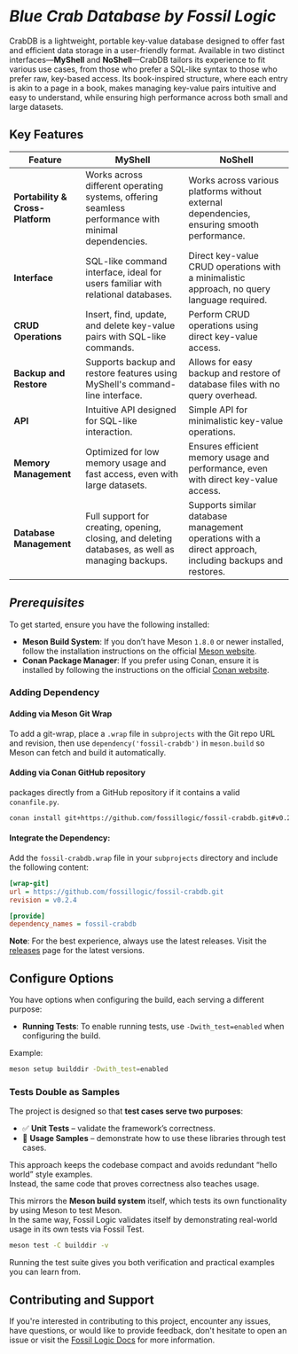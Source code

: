 # ***Blue Crab Database by Fossil Logic***

CrabDB is a lightweight, portable key-value database designed to offer fast and efficient data storage in a user-friendly format. Available in two distinct interfaces—**MyShell** and **NoShell**—CrabDB tailors its experience to fit various use cases, from those who prefer a SQL-like syntax to those who prefer raw, key-based access. Its book-inspired structure, where each entry is akin to a page in a book, makes managing key-value pairs intuitive and easy to understand, while ensuring high performance across both small and large datasets.

## Key Features

| **Feature**                     | **MyShell**                                                                                                                                   | **NoShell**                                                                                                                                |
|----------------------------------|-----------------------------------------------------------------------------------------------------------------------------------------------|-------------------------------------------------------------------------------------------------------------------------------------------|
| **Portability & Cross-Platform** | Works across different operating systems, offering seamless performance with minimal dependencies.                                             | Works across various platforms without external dependencies, ensuring smooth performance.                                               |
| **Interface**                    | SQL-like command interface, ideal for users familiar with relational databases.                                                               | Direct key-value CRUD operations with a minimalistic approach, no query language required.                                                |
| **CRUD Operations**              | Insert, find, update, and delete key-value pairs with SQL-like commands.                                                                       | Perform CRUD operations using direct key-value access.                                                                                   |
| **Backup and Restore**           | Supports backup and restore features using MyShell's command-line interface.                                                                   | Allows for easy backup and restore of database files with no query overhead.                                                              |
| **API**                          | Intuitive API designed for SQL-like interaction.                                                                                              | Simple API for minimalistic key-value operations.                                                                                        |
| **Memory Management**            | Optimized for low memory usage and fast access, even with large datasets.                                                                     | Ensures efficient memory usage and performance, even with direct key-value access.                                                        |
| **Database Management**          | Full support for creating, opening, closing, and deleting databases, as well as managing backups.                                               | Supports similar database management operations with a direct approach, including backups and restores.                                   |

## ***Prerequisites***

To get started, ensure you have the following installed:

- **Meson Build System**: If you don’t have Meson `1.8.0` or newer installed, follow the installation instructions on the official [Meson website](https://mesonbuild.com/Getting-meson.html).
- **Conan Package Manager**: If you prefer using Conan, ensure it is installed by following the instructions on the official [Conan website](https://docs.conan.io/en/latest/installation.html).

### Adding Dependency

#### Adding via Meson Git Wrap

To add a git-wrap, place a `.wrap` file in `subprojects` with the Git repo URL and revision, then use `dependency('fossil-crabdb')` in `meson.build` so Meson can fetch and build it automatically.

#### Adding via Conan GitHub repository

 packages directly from a GitHub repository if it contains a valid `conanfile.py`.

```bash
conan install git+https://github.com/fossillogic/fossil-crabdb.git#v0.2.4 --name fossil_crabdb --build=missing
```

#### Integrate the Dependency:

Add the `fossil-crabdb.wrap` file in your `subprojects` directory and include the following content:

```ini
[wrap-git]
url = https://github.com/fossillogic/fossil-crabdb.git
revision = v0.2.4

[provide]
dependency_names = fossil-crabdb
```

**Note**: For the best experience, always use the latest releases. Visit the [releases](https://github.com/fossillogic/fossil-crabdb/releases) page for the latest versions.

## Configure Options

You have options when configuring the build, each serving a different purpose:

- **Running Tests**: To enable running tests, use `-Dwith_test=enabled` when configuring the build.

Example:

```sh
meson setup builddir -Dwith_test=enabled
```

### Tests Double as Samples

The project is designed so that **test cases serve two purposes**:

- ✅ **Unit Tests** – validate the framework’s correctness.  
- 📖 **Usage Samples** – demonstrate how to use these libraries through test cases.  

This approach keeps the codebase compact and avoids redundant “hello world” style examples.  
Instead, the same code that proves correctness also teaches usage.  

This mirrors the **Meson build system** itself, which tests its own functionality by using Meson to test Meson.  
In the same way, Fossil Logic validates itself by demonstrating real-world usage in its own tests via Fossil Test.  

```bash
meson test -C builddir -v
```

Running the test suite gives you both verification and practical examples you can learn from.

## Contributing and Support

If you're interested in contributing to this project, encounter any issues, have questions, or would like to provide feedback, don't hesitate to open an issue or visit the [Fossil Logic Docs](https://fossillogic.com/docs) for more information.
